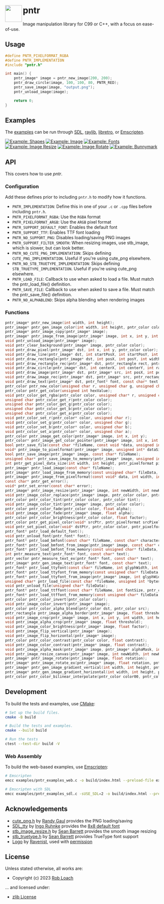 # pntr <img src="examples/resources/logo-55x55.png" align=left width=55 height=55 />

Image manipulation library for C99 or C++, with a focus on ease-of-use.

## Usage

``` c
#define PNTR_PIXELFORMAT_RGBA
#define PNTR_IMPLEMENTATION
#include "pntr.h"

int main() {
    pntr_image* image = pntr_new_image(200, 200);
    pntr_draw_circle(image, 100, 100, 80, PNTR_RED);
    pntr_save_image(image, "output.png");
    pntr_unload_image(image);

    return 0;
}
```

## Examples

The [examples](examples) can be run through [SDL](https://www.libsdl.org/), [raylib](https://www.raylib.com/), [libretro](https://www.retroarch.com/), or [Emscripten](https://emscripten.org/).

[![Example: Shapes](examples/examples/screenshots/shapes.png)](examples/examples/example_shapes.h)
[![Example: Image](examples/examples/screenshots/image.png)](examples/examples/example_image.h)
[![Example: Fonts](examples/examples/screenshots/fonts.png)](examples/examples/example_fonts.h)
[![Example: Image Resize](examples/examples/screenshots/image_resize.png)](examples/examples/example_image_resize.h)
[![Example: Image Rotate](examples/examples/screenshots/image_rotate.png)](examples/examples/example_image_rotate.h)
[![Example: Bunnymark](examples/examples/screenshots/bunnymark.png)](examples/examples/example_bunnymark.h)

## API

This covers how to use *pntr*.

### Configuration

Add these defines prior to including `pntr.h` to modify how it functions.

- `PNTR_IMPLEMENTATION`: Define this in one of your `.c` or `.cpp` files before including `pntr.h`.
- `PNTR_PIXELFORMAT_RGBA`: Use the `RGBA` format
- `PNTR_PIXELFORMAT_ARGB`: Use the `ARGB` pixel format
- `PNTR_SUPPORT_DEFAULT_FONT`: Enables the default font
- `PNTR_SUPPORT_TTF`: Enables TTF font loading
- `PNTR_NO_SUPPORT_PNG`: Disables loading/saving PNG images
- `PNTR_SUPPORT_FILTER_SMOOTH`: When resizing images, use stb_image, which is slower, but can look better.
- `PNTR_NO_CUTE_PNG_IMPLEMENTATION`: Skips defining `CUTE_PNG_IMPLEMENTATION`. Useful if you're using cute_png elsewhere.
- `PNTR_NO_STB_TRUETYPE_IMPLEMENTATION`: Skips defining `STB_TRUETYPE_IMPLEMENTATION`. Useful if you're using cute_png elsewhere.
- `PNTR_LOAD_FILE`: Callback to use when asked to load a file. Must match the pntr_load_file() definition.
- `PNTR_SAVE_FILE`: Callback to use when asked to save a file. Must match the pntr_save_file() definition.
- `PNTR_NO_ALPHABLEND`: Skips alpha blending when rendering images

### Functions

``` c
pntr_image* pntr_new_image(int width, int height);
pntr_image* pntr_gen_image_color(int width, int height, pntr_color color);
pntr_image* pntr_image_copy(pntr_image* image);
pntr_image* pntr_image_from_image(pntr_image* image, int x, int y, int width, int height);
void pntr_unload_image(pntr_image* image);
void pntr_clear_background(pntr_image* image, pntr_color color);
void pntr_draw_pixel(pntr_image* dst, int x, int y, pntr_color color);
void pntr_draw_line(pntr_image* dst, int startPosX, int startPosY, int endPosX, int endPosY, pntr_color color);
void pntr_draw_rectangle(pntr_image* dst, int posX, int posY, int width, int height, pntr_color color);
void pntr_draw_rectangle_rec(pntr_image* dst, pntr_rectangle rect, pntr_color color);
void pntr_draw_circle(pntr_image* dst, int centerX, int centerY, int radius, pntr_color color);
void pntr_draw_image(pntr_image* dst, pntr_image* src, int posX, int posY);
void pntr_draw_image_rec(pntr_image* dst, pntr_image* src, pntr_rectangle srcRect, int posX, int posY);
void pntr_draw_text(pntr_image* dst, pntr_font* font, const char* text, int posX, int posY);
pntr_color pntr_new_color(unsigned char r, unsigned char g, unsigned char b, unsigned char a);
pntr_color pntr_get_color(unsigned int hexValue);
void pntr_color_get_rgba(pntr_color color, unsigned char* r, unsigned char* g, unsigned char* b, unsigned char* a);
unsigned char pntr_color_get_r(pntr_color color);
unsigned char pntr_color_get_g(pntr_color color);
unsigned char pntr_color_get_b(pntr_color color);
unsigned char pntr_color_get_a(pntr_color color);
void pntr_color_set_r(pntr_color* color, unsigned char r);
void pntr_color_set_g(pntr_color* color, unsigned char g);
void pntr_color_set_b(pntr_color* color, unsigned char b);
void pntr_color_set_a(pntr_color* color, unsigned char a);
pntr_color pntr_image_get_color(pntr_image* image, int x, int y);
pntr_color* pntr_image_get_color_pointer(pntr_image* image, int x, int y);
bool pntr_save_file(const char *fileName, const void *data, unsigned int bytesToWrite);
void* pntr_image_to_pixelformat(pntr_image* image, unsigned int* dataSize, pntr_pixelformat pixelFormat);
bool pntr_save_image(pntr_image* image, const char* fileName);
unsigned char* pntr_save_image_to_memory(pntr_image* image, unsigned int* dataSize);
int pntr_get_pixel_data_size(int width, int height, pntr_pixelformat pixelFormat);
pntr_image* pntr_load_image(const char* fileName);
pntr_image* pntr_load_image_from_memory(const unsigned char* fileData, unsigned int dataSize);
pntr_image* pntr_image_from_pixelformat(const void* data, int width, int height, pntr_pixelformat pixelFormat);
const char* pntr_get_error();
void* pntr_set_error(const char* error);
pntr_image* pntr_image_resize(pntr_image* image, int newWidth, int newHeight, pntr_filter filter);
void pntr_image_color_replace(pntr_image* image, pntr_color color, pntr_color replace);
pntr_color pntr_color_tint(pntr_color color, pntr_color tint);
void pntr_image_color_tint(pntr_image* image, pntr_color color);
pntr_color pntr_color_fade(pntr_color color, float alpha);
void pntr_image_color_fade(pntr_image* image, float alpha);
pntr_color pntr_color_brightness(pntr_color color, float factor);
pntr_color pntr_get_pixel_color(void* srcPtr, pntr_pixelformat srcPixelFormat);
void pntr_set_pixel_color(void* dstPtr, pntr_color color, pntr_pixelformat dstPixelFormat);
pntr_font* pntr_load_default_font();
void pntr_unload_font(pntr_font* font);
pntr_font* pntr_load_bmfont(const char* fileName, const char* characters);
pntr_font* pntr_load_bmfont_from_image(pntr_image* image, const char* characters);
pntr_font* pntr_load_bmfont_from_memory(const unsigned char* fileData, unsigned int dataSize, const char* characters);
int pntr_measure_text(pntr_font* font, const char* text);
pntr_vector pntr_measure_text_ex(pntr_font* font, const char* text);
pntr_image* pntr_gen_image_text(pntr_font* font, const char* text);
pntr_font* pntr_load_ttyfont(const char* fileName, int glyphWidth, int glyphHeight, const char* characters);
pntr_font* pntr_load_ttyfont_from_memory(const unsigned char* fileData, unsigned int dataSize, int glyphWidth, int glyphHeight, const char* characters);
pntr_font* pntr_load_ttyfont_from_image(pntr_image* image, int glyphWidth, int glyphHeight, const char* characters);
unsigned char* pntr_load_file(const char *fileName, unsigned int *bytesRead);
void pntr_unload_file(unsigned char* fileData);
pntr_font* pntr_load_ttffont(const char* fileName, int fontSize, pntr_color fontColor);
pntr_font* pntr_load_ttffont_from_memory(const unsigned char* fileData, unsigned int dataSize, int fontSize, pntr_color fontColor);
pntr_color pntr_color_invert(pntr_color color);
void pntr_image_color_invert(pntr_image* image);
pntr_color pntr_color_alpha_blend(pntr_color dst, pntr_color src);
pntr_rectangle pntr_image_alpha_border(pntr_image* image, float threshold);
void pntr_image_crop(pntr_image* image, int x, int y, int width, int height);
void pntr_image_alpha_crop(pntr_image* image, float threshold);
void pntr_image_color_brightness(pntr_image* image, float factor);
void pntr_image_flip_vertical(pntr_image* image);
void pntr_image_flip_horizontal(pntr_image* image);
pntr_color pntr_color_contrast(pntr_color color, float contrast);
void pntr_image_color_contrast(pntr_image* image, float contrast);
void pntr_image_alpha_mask(pntr_image* image, pntr_image* alphaMask, int posX, int posY);
void pntr_image_resize_canvas(pntr_image* image, int newWidth, int newHeight, int offsetX, int offsetY, pntr_color fill);
pntr_image* pntr_image_rotate(pntr_image* image, float rotation);
pntr_image* pntr_image_rotate_ex(pntr_image* image, float rotation, pntr_filter filter);
pntr_image* pntr_gen_image_gradient_vertical(int width, int height, pntr_color top, pntr_color bottom);
pntr_image* pntr_gen_image_gradient_horizontal(int width, int height, pntr_color left, pntr_color right);
pntr_color pntr_color_bilinear_interpolate(pntr_color color00, pntr_color color01, pntr_color color10, pntr_color color11, float coordinateX, float coordinateY);
```

## Development

To build the tests and examples, use [CMake](https://cmake.org):

``` bash
# Set up the build files.
cmake -B build

# Build the tests and examples.
cmake --build build

# Run the tests
ctest --test-dir build -V
```

### Web Assembly

To build the web-based examples, use [Emscripten](https://emscripten.org/):

``` bash
# Emscripten
emcc examples/pntr_examples_web.c -o build/index.html --preload-file examples/resources@/resources --shell-file examples/pntr_examples_web.html

# Emscripten with SDL
emcc examples/pntr_examples_sdl.c -sUSE_SDL=2 -o build/index.html --preload-file examples/resources@/resources --shell-file examples/pntr_examples_web.html
```

## Acknowledgements

- [cute_png.h](https://github.com/RandyGaul/cute_headers/blob/master/cute_png.h) by [Randy Gaul](https://github.com/RandyGaul) provides the PNG loading/saving
- [SDL_tty](https://github.com/Grumbel/SDL_tty) by [Ingo Ruhnke](https://github.com/Grumbel) provides the [8x8 default font](https://github.com/Grumbel/SDL_tty/blob/master/src/font8x8.h)
- [stb_image_resize.h](https://github.com/nothings/stb/blob/master/stb_image_resize.h) by [Sean Barrett](https://github.com/nothings) provides the smooth image resizing
- [stb_truetype.h](https://github.com/nothings/stb/blob/master/stb_truetype.h) by [Sean Barrett](https://github.com/nothings) provides TrueType font support
- [Logo](https://www.pixilart.com/art/bob-ross-9910c4da4b3a1c8) by [Ravenist](https://www.pixilart.com/ravenist), used with [permission](https://www.reddit.com/r/PixelArt/comments/fi2b1v/oc_felt_a_little_sad_so_i_watched_bob_ross_videos/j6ordqn/)

## License

Unless stated otherwise, all works are:

- Copyright (c) 2023 [Rob Loach](https://robloach.net)

... and licensed under:

- [zlib License](LICENSE)
